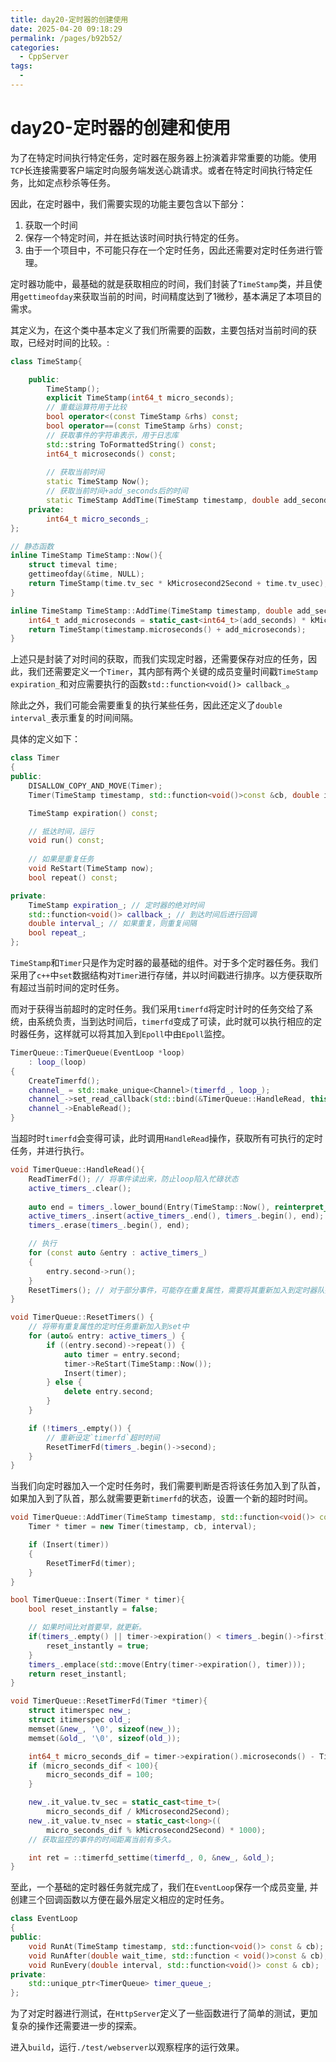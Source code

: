 ```yaml
---
title: day20-定时器的创建使用
date: 2025-04-20 09:18:29
permalink: /pages/b92b52/
categories:
  - CppServer
tags:
  - 
---
```

# day20-定时器的创建和使用

为了在特定时间执行特定任务，定时器在服务器上扮演着非常重要的功能。使用`TCP`长连接需要客户端定时向服务端发送心跳请求。或者在特定时间执行特定任务，比如定点秒杀等任务。

因此，在定时器中，我们需要实现的功能主要包含以下部分：
1. 获取一个时间
2. 保存一个特定时间，并在抵达该时间时执行特定的任务。
3. 由于一个项目中，不可能只存在一个定时任务，因此还需要对定时任务进行管理。

定时器功能中，最基础的就是获取相应的时间，我们封装了`TimeStamp`类，并且使用`gettimeofday`来获取当前的时间，时间精度达到了1微秒，基本满足了本项目的需求。

其定义为，在这个类中基本定义了我们所需要的函数，主要包括对当前时间的获取，已经对时间的比较。:
```cpp
class TimeStamp{

    public:
        TimeStamp();
        explicit TimeStamp(int64_t micro_seconds);
        // 重载运算符用于比较
        bool operator<(const TimeStamp &rhs) const;
        bool operator==(const TimeStamp &rhs) const;
        // 获取事件的字符串表示，用于日志库
        std::string ToFormattedString() const;
        int64_t microseconds() const;
        
        // 获取当前时间
        static TimeStamp Now();
        // 获取当前时间+add_seconds后的时间
        static TimeStamp AddTime(TimeStamp timestamp, double add_seconds);
    private:
        int64_t micro_seconds_;
};

// 静态函数
inline TimeStamp TimeStamp::Now(){
    struct timeval time;
    gettimeofday(&time, NULL);
    return TimeStamp(time.tv_sec * kMicrosecond2Second + time.tv_usec);
}

inline TimeStamp TimeStamp::AddTime(TimeStamp timestamp, double add_seconds){
    int64_t add_microseconds = static_cast<int64_t>(add_seconds) * kMicrosecond2Second;   
    return TimeStamp(timestamp.microseconds() + add_microseconds);
}

```

上述只是封装了对时间的获取，而我们实现定时器，还需要保存对应的任务，因此，我们还需要定义一个`Timer`，其内部有两个关键的成员变量时间戳`TimeStamp expiration_`和对应需要执行的函数`std::function<void()> callback_`。

除此之外，我们可能会需要重复的执行某些任务，因此还定义了`double interval_`表示重复的时间间隔。

具体的定义如下：

```cpp
class Timer
{
public:
    DISALLOW_COPY_AND_MOVE(Timer);
    Timer(TimeStamp timestamp, std::function<void()>const &cb, double interval);

    TimeStamp expiration() const;

    // 抵达时间，运行
    void run() const;
    
    // 如果是重复任务
    void ReStart(TimeStamp now);
    bool repeat() const;

private:
    TimeStamp expiration_; // 定时器的绝对时间
    std::function<void()> callback_; // 到达时间后进行回调
    double interval_; // 如果重复，则重复间隔
    bool repeat_;
};
```

`TimeStamp`和`Timer`只是作为定时器的最基础的组件。对于多个定时器任务。我们采用了`c++`中`set`数据结构对`Timer`进行存储，并以时间戳进行排序。以方便获取所有超过当前时间的定时任务。

而对于获得当前超时的定时任务。我们采用`timerfd`将定时计时的任务交给了系统，由系统负责，当到达时间后，`timerfd`变成了可读，此时就可以执行相应的定时器任务，这样就可以将其加入到`Epoll`中由`Epoll`监控。

```cpp
TimerQueue::TimerQueue(EventLoop *loop)
    : loop_(loop)
{
    CreateTimerfd();
    channel_ = std::make_unique<Channel>(timerfd_, loop_);
    channel_->set_read_callback(std::bind(&TimerQueue::HandleRead, this));
    channel_->EnableRead();
}
```

当超时时`timerfd`会变得可读，此时调用`HandleRead`操作，获取所有可执行的定时任务，并进行执行。
```cpp
void TimerQueue::HandleRead(){
    ReadTimerFd(); // 将事件读出来，防止loop陷入忙碌状态
    active_timers_.clear(); 
    
    auto end = timers_.lower_bound(Entry(TimeStamp::Now(), reinterpret_cast<Timer *>(UINTPTR_MAX)));
    active_timers_.insert(active_timers_.end(), timers_.begin(), end); // 将所有超时事件放入到激活序列中
    timers_.erase(timers_.begin(), end);

    // 执行
    for (const auto &entry : active_timers_)
    {
        entry.second->run();
    }
    ResetTimers(); // 对于部分事件，可能存在重复属性，需要将其重新加入到定时器队列中，并且需要重新设定`timerfd`超时时间
}

void TimerQueue::ResetTimers() {
    // 将带有重复属性的定时任务重新加入到set中
    for (auto& entry: active_timers_) {
        if ((entry.second)->repeat()) {
            auto timer = entry.second;
            timer->ReStart(TimeStamp::Now());
            Insert(timer);
        } else {
            delete entry.second;
        }
    } 

    if (!timers_.empty()) {
        // 重新设定`timerfd`超时时间
        ResetTimerFd(timers_.begin()->second);
    }
}
```

当我们向定时器加入一个定时任务时，我们需要判断是否将该任务加入到了队首，如果加入到了队首，那么就需要更新`timerfd`的状态，设置一个新的超时时间。

```cpp
void TimerQueue::AddTimer(TimeStamp timestamp, std::function<void()> const &cb, double interval){
    Timer * timer = new Timer(timestamp, cb, interval);

    if (Insert(timer))
    {
        ResetTimerFd(timer);
    }
}

bool TimerQueue::Insert(Timer * timer){
    bool reset_instantly = false;

    // 如果时间比对首要早，就更新。
    if(timers_.empty() || timer->expiration() < timers_.begin()->first){
        reset_instantly = true;
    }
    timers_.emplace(std::move(Entry(timer->expiration(), timer)));
    return reset_instantl;
}

void TimerQueue::ResetTimerFd(Timer *timer){
    struct itimerspec new_;
    struct itimerspec old_;
    memset(&new_, '\0', sizeof(new_));
    memset(&old_, '\0', sizeof(old_));

    int64_t micro_seconds_dif = timer->expiration().microseconds() - TimeStamp::Now().microseconds();
    if (micro_seconds_dif < 100){
        micro_seconds_dif = 100;
    }

    new_.it_value.tv_sec = static_cast<time_t>(
        micro_seconds_dif / kMicrosecond2Second);
    new_.it_value.tv_nsec = static_cast<long>((
        micro_seconds_dif % kMicrosecond2Second) * 1000);
    // 获取监控的事件的时间距离当前有多久。

    int ret = ::timerfd_settime(timerfd_, 0, &new_, &old_);
}
```

至此，一个基础的定时器任务就完成了，我们在`EventLoop`保存一个成员变量, 并创建三个回调函数以方便在最外层定义相应的定时任务。
```cpp
class EventLoop
{
public: 
    void RunAt(TimeStamp timestamp, std::function<void()> const & cb);
    void RunAfter(double wait_time, std::function < void()>const & cb);
    void RunEvery(double interval, std::function<void()> const & cb);
private:
    std::unique_ptr<TimerQueue> timer_queue_;
};
```


为了对定时器进行测试，在`HttpServer`定义了一些函数进行了简单的测试，更加复杂的操作还需要进一步的探索。

进入`build`，运行`./test/webserver`以观察程序的运行效果。